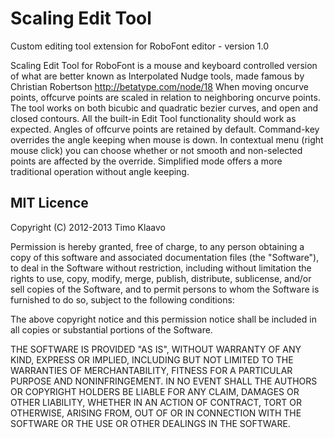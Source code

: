 Scaling Edit Tool
=================
Custom editing tool extension for RoboFont editor - version 1.0

Scaling Edit Tool for RoboFont is a mouse and keyboard controlled version of what are better known
as Interpolated Nudge tools, made famous by Christian Robertson http://betatype.com/node/18
When moving oncurve points, offcurve points are scaled in relation to neighboring oncurve points.
The tool works on both bicubic and quadratic bezier curves, and open and closed contours.
All the built-in Edit Tool functionality should work as expected.
Angles of offcurve points are retained by default. Command-key overrides the angle keeping when
mouse is down. In contextual menu (right mouse click) you can choose whether or not smooth and
non-selected points are affected by the override. Simplified mode offers a more traditional
operation without angle keeping.


MIT Licence
-----------
Copyright (C) 2012-2013 Timo Klaavo

Permission is hereby granted, free of charge, to any person obtaining
a copy of this software and associated documentation files (the
"Software"), to deal in the Software without restriction, including
without limitation the rights to use, copy, modify, merge, publish,
distribute, sublicense, and/or sell copies of the Software, and to
permit persons to whom the Software is furnished to do so, subject to
the following conditions:

The above copyright notice and this permission notice shall be included
in all copies or substantial portions of the Software.

THE SOFTWARE IS PROVIDED "AS IS", WITHOUT WARRANTY OF ANY KIND,
EXPRESS OR IMPLIED, INCLUDING BUT NOT LIMITED TO THE WARRANTIES OF
MERCHANTABILITY, FITNESS FOR A PARTICULAR PURPOSE AND NONINFRINGEMENT.
IN NO EVENT SHALL THE AUTHORS OR COPYRIGHT HOLDERS BE LIABLE FOR ANY
CLAIM, DAMAGES OR OTHER LIABILITY, WHETHER IN AN ACTION OF CONTRACT,
TORT OR OTHERWISE, ARISING FROM, OUT OF OR IN CONNECTION WITH THE
SOFTWARE OR THE USE OR OTHER DEALINGS IN THE SOFTWARE.
